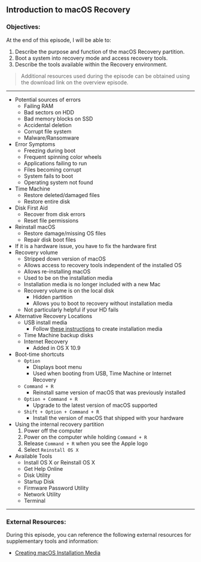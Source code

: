 ## Introduction to macOS Recovery 

### Objectives:

At the end of this episode, I will be able to:

1. Describe the purpose and function of the macOS Recovery partition. 
2. Boot a system into recovery mode and access recovery tools. 
3. Describe the tools available within the Recovery environment.

>Additional resources used during the episode can be obtained using the download link on the overview episode.

-----------------------------------------------------------

* Potential sources of errors
	+ Failing RAM
	+ Bad sectors on HDD
	+ Bad memory blocks on SSD
	+ Accidental deletion
	+ Corrupt file system
	+ Malware/Ransomware
* Error Symptoms
	+ Freezing during boot
	+ Frequent spinning color wheels
	+ Applications failing to run
	+ Files becoming corrupt
	+ System fails to boot
	+ Operating system not found
* Time Machine
	+ Restore deleted/damaged files
	+ Restore entire disk
* Disk First Aid
	+ Recover from disk errors
	+ Reset file permissions
* Reinstall macOS
	+ Restore damage/missing OS files
	+ Repair disk boot files
* If it is a hardware issue, you have to fix the hardware first
* Recovery volume
	+ Stripped down version of macOS
	+ Allows access to recovery tools independent of the installed OS
	+ Allows re-installing macOS
	+ Used to be on the installation media
	+ Installation media is no longer included with a new Mac
	+ Recovery volume is on the local disk
		- Hidden partition
		- Allows you to boot to recovery without installation media
	+ Not particularly helpful if your HD fails
* Alternative Recovery Locations
	+ USB install media
		- Follow [these instructions](https://support.apple.com/en-us/HT201372) to create installation media
	+ Time Machine backup disks
	+ Internet Recovery
		- Added in OS X 10.9
* Boot-time shortcuts
	+ `Option`
		- Displays boot menu
		- Used when booting from USB, Time Machine or Internet Recovery
	+ `Command + R`
		- Reinstall same version of macOS that was previously installed
	+ `Option + Command + R`
		- Upgrade to the latest version of macOS supported
	+ `Shift + Option + Command + R`
		- Install the version of macOS that shipped with your hardware
* Using the internal recovery partition
	1. Power off the computer
	2. Power on the computer while holding `Command + R`
	3. Release `Command + R` when you see the Apple logo
	4. Select `Reinstall OS X`
* Available Tools
	+ Install OS X or Reinstall OS X
	+ Get Help Online
	+ Disk Utility
	+ Startup Disk
	+ Firmware Password Utility
	+ Network Utility
	+ Terminal

-----------------------------------------------------------
### External Resources:

During this episode, you can reference the following external resources for supplementary tools and information:

- [Creating macOS Installation Media](https://support.apple.com/en-us/HT201372)
